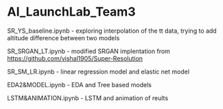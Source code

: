 # AI_LaunchLab_Team3

SR_YS_baseline.ipynb - exploring interpolation of the tt data, trying to add altitude difference between two models

SR_SRGAN_LT.ipynb - modified SRGAN implentation from https://github.com/vishal1905/Super-Resolution

SR_SM_LR.ipynb - linear regression model and elastic net model 

EDA2&MODEL.ipynb - EDA and Tree based models

LSTM&ANIMATION.ipynb  - LSTM and animation of reults

